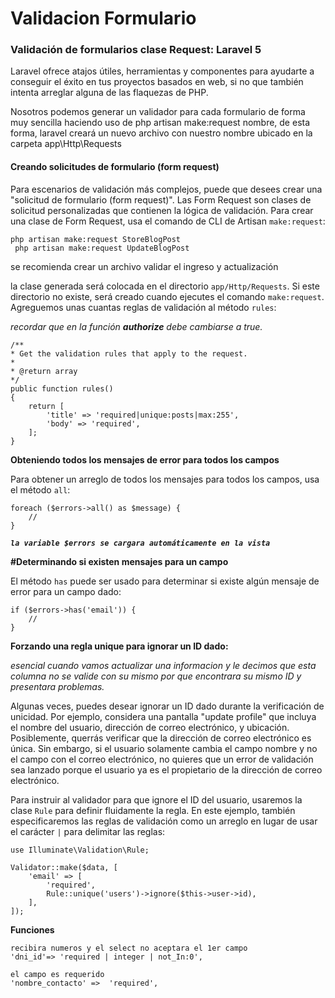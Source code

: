 # Validacion Formulario

### Validación de formularios clase Request: Laravel 5

Laravel ofrece atajos útiles, herramientas y componentes para ayudarte a conseguir el éxito en tus proyectos basados en web, si no que también intenta arreglar alguna de las flaquezas de PHP.

Nosotros podemos generar un validador para cada formulario de forma muy sencilla haciendo uso de php artisan make:request nombre, de esta forma, laravel creará un nuevo archivo con nuestro nombre ubicado en la carpeta app\Http\Requests



#### Creando solicitudes de formulario \(form request\) <a id="creando-solicitudes-de-formulario-form-request"></a>

Para escenarios de validación más complejos, puede que desees crear una "solicitud de formulario \(form request\)". Las Form Request son clases de solicitud personalizadas que contienen la lógica de validación. Para crear una clase de Form Request, usa el comando de CLI de Artisan `make:request`:

```text
php artisan make:request StoreBlogPost
 php artisan make:request UpdateBlogPost
```

se recomienda crear un archivo validar el ingreso y actualización 

la clase generada será colocada en el directorio `app/Http/Requests`. Si este directorio no existe, será creado cuando ejecutes el comando `make:request`. Agreguemos unas cuantas reglas de validación al método `rules`:



_recordar que en la función **authorize** debe cambiarse a true._

```text
/**
* Get the validation rules that apply to the request.
*
* @return array
*/
public function rules()
{
    return [
        'title' => 'required|unique:posts|max:255',
        'body' => 'required',
    ];
}
```



**Obteniendo todos los mensajes de error para todos los campos**

Para obtener un arreglo de todos los mensajes para todos los campos, usa el método `all`:

```text
foreach ($errors->all() as $message) {
    //
}
```

_**`la variable $errors se cargara automáticamente en la vista`**_ 

**\#Determinando si existen mensajes para un campo**

El método `has` puede ser usado para determinar si existe algún mensaje de error para un campo dado:

```text
if ($errors->has('email')) {
    //
}
```



**Forzando una regla unique para ignorar un ID dado:**

_esencial cuando vamos actualizar una informacion y le decimos que esta columna no se valide con su mismo  por que encontrara su mismo ID  y presentara problemas._

Algunas veces, puedes desear ignorar un ID dado durante la verificación de unicidad. Por ejemplo, considera una pantalla "update profile" que incluya el nombre del usuario, dirección de correo electrónico, y ubicación. Posiblemente, querrás verificar que la dirección de correo electrónico es única. Sin embargo, si el usuario solamente cambia el campo nombre y no el campo con el correo electrónico, no quieres que un error de validación sea lanzado porque el usuario ya es el propietario de la dirección de correo electrónico.

Para instruir al validador para que ignore el ID del usuario, usaremos la clase `Rule` para definir fluidamente la regla. En este ejemplo, también especificaremos las reglas de validación como un arreglo en lugar de usar el carácter `|` para delimitar las reglas:

```text
use Illuminate\Validation\Rule;

Validator::make($data, [
    'email' => [
        'required',
        Rule::unique('users')->ignore($this->user->id),
    ],
]);
```

**Funciones** 

```
recibira numeros y el select no aceptara el 1er campo
'dni_id'=> 'required | integer | not_In:0', 

el campo es requerido
'nombre_contacto' =>  'required',


```

